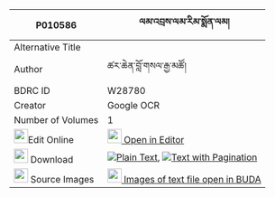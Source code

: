 |P010586|ལམ་འབྲས་ལམ་རིམ་སྨོན་ལམ། 
| --- | --- 
|Alternative Title |
|Author| ཚར་ཆེན་བློ་གསལ་རྒྱ་མཚོ།
|BDRC ID | W28780
|Creator | Google OCR
|Number of Volumes| 1
|<img width="25" src="https://img.icons8.com/color/25/000000/edit-property.png">Edit Online| [<img width="25" src="https://avatars.githubusercontent.com/u/45091458?s=200&v=4"> Open in Editor](http://editor.openpecha.org/P010586)
|<img width="25" src="https://img.icons8.com/fluent/48/000000/download-2.png"/>  Download | [![](https://img.icons8.com/color/20/000000/txt.png)Plain Text](https://github.com/Openpecha/P010586/releases/download/v1/lam_dre_lamrim_monlam_plain_P010586.zip), [![](https://img.icons8.com/color/20/000000/txt.png)Text with Pagination](https://github.com/Openpecha/P010586/releases/download/v1/lam_dre_lamrim_monlam_pages_P010586.zip)
|<img width="25" src="https://img.icons8.com/plasticine/100/000000/pictures-folder.png"/>  Source Images | [<img width="25" src="https://library.bdrc.io/icons/BUDA-small.svg"> Images of text file open in BUDA](https://library.bdrc.io/show/bdr:W28780)